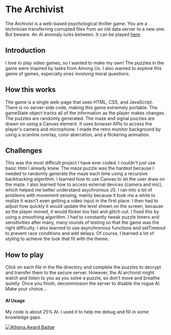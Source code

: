 # The Archivist

The Archivist is a web-based psychological thriller game. You are a technician transferring corrupted files from an old data server to a new one. But beware. An AI anomaly lurks between. It can be played [here](https://nitya-desaraju.github.io/the-archivist-game/).

## Introduction

I love to play video games, so I wanted to make my own! The puzzles in the game were inspired by tasks from Among Us. I also wanted to explore this genre of games, especially ones involving moral questions.

## How this works

The game is a single web-page that uses HTML, CSS, and JavaScript. There is no server-side code, making this game extremely portable.
The gameState object tracks all of the information as the player makes changes. The puzzles are randomly generated. The maze and signal puzzles are drawn on using a Canvas element. It uses browser APIs to access the player's camera and microphone.
I made the retro monitor background by using a scanline overlay, color aberration, and a flickering animation.

## Challenges

This was the most difficult project I have ever coded. I couldn't just use basic html I already knew. 
The maze puzzle was the hardest because I needed to randomly generate the maze each time using a recursive backtracking algorithm. I learned how to use Canvas to let the user draw on the maze. 
I also learned how to access external devices (camera and mic), which helped me better understand asychronous JS. I ran into a lot of problems with movement sensing, mainly because it took me a while to realize it wasn't even getting a video input in the first place. I then had to adjust how quickly it would update the level shown on the screen, because as the player moved, it would flicker too fast and glitch out. I fixed this by using a smoothing algorithm.
I had to constantly tweak puzzle timers and sensitivities after many, many rounds of testing so that the game was the right difficulty. 
I also learned to use asynchronous functions and setTimeout to prevent race conditions and add delays.
Of course, I learned a lot of styling to achieve the look that fit with the theme.

## How to play

Click on each file in the file directory and complete the puzzles to decrypt and transfer them to the secure server. However, the AI archivist might watch and listen to you as you solve a puzzle, so don't move and breathe quietly. Once you finish, decommission the server to disable the rogue AI. Make your choice...

#### AI Usage

My code is about 25% AI. I used it to help me debug and fill in some knowledge gaps.

[![Athena Award Badge](https://img.shields.io/endpoint?url=https%3A%2F%2Faward.athena.hackclub.com%2Fapi%2Fbadge)](https://award.athena.hackclub.com?utm_source=readme)
